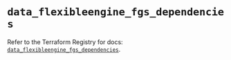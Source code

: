 # `data_flexibleengine_fgs_dependencies`

Refer to the Terraform Registry for docs: [`data_flexibleengine_fgs_dependencies`](https://registry.terraform.io/providers/flexibleenginecloud/flexibleengine/1.46.0/docs/data-sources/fgs_dependencies).
